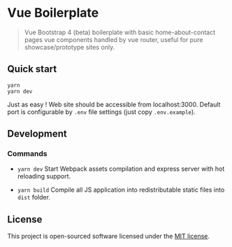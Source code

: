 # Vue Boilerplate

> Vue Bootstrap 4 (beta) boilerplate with basic home-about-contact pages vue components handled by vue router, useful for pure showcase/prototype sites only.

## Quick start

```shell
yarn
yarn dev
```

Just as easy !
Web site should be accessible from localhost:3000.
Default port is configurable by `.env` file settings (just copy `.env.example`).

## Development

### Commands

* `yarn dev`
Start Webpack assets compilation and express server with hot reloading support.

* `yarn build`
Compile all JS application into redistributable static files into `dist` folder.

## License

This project is open-sourced software licensed under the [MIT license](https://adr1enbe4udou1n.mit-license.org).
